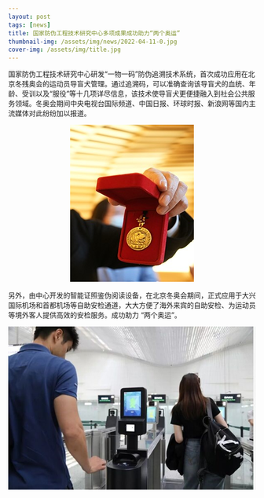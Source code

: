 ```yaml
---
layout: post
tags: [news]
title: 国家防伪工程技术研究中心多项成果成功助力“两个奥运”
thumbnail-img: /assets/img/news/2022-04-11-0.jpg
cover-img: /assets/img/title.jpg
---
```


国家防伪工程技术研究中心研发“一物一码”防伪追溯技术系统，首次成功应用在北京冬残奥会的运动员导盲犬管理。通过追溯码，可以准确查询该导盲犬的血统、年龄、受训以及“服役”等十几项详尽信息，该技术使导盲犬更便捷融入到社会公共服务领域。冬奥会期间中央电视台国际频道、中国日报、环球时报、新浪网等国内主流媒体对此纷纷加以报道。

<div style="text-align: center;">
     <img src="/assets/img/news/2022-04-11-0.jpg">
</div>

另外，由中心开发的智能证照鉴伪阅读设备，在北京冬奥会期间，正式应用于大兴国际机场和首都机场等自助安检通道，大大方便了海外来宾的自助安检、为运动员等境外客人提供高效的安检服务。成功助力 “两个奥运”。

<div style="text-align: center;">
     <img src="/assets/img/news/2022-04-11-1.jpg">
</div>
